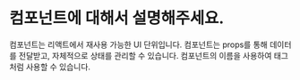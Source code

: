 # 컴포넌트에 대해서 설명해주세요.

컴포넌트는 리액트에서 재사용 가능한 UI 단위입니다.
컴포넌트는 props를 통해 데이터를 전달받고, 자체적으로 상태를 관리할 수 있습니다.
컴포넌트의 이름을 사용하여 태그처럼 사용할 수 있습니다.
